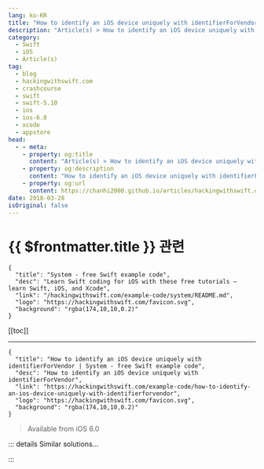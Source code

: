 ```yaml
---
lang: ko-KR
title: "How to identify an iOS device uniquely with identifierForVendor"
description: "Article(s) > How to identify an iOS device uniquely with identifierForVendor"
category:
  - Swift
  - iOS
  - Article(s)
tag: 
  - blog
  - hackingwithswift.com
  - crashcourse
  - swift
  - swift-5.10
  - ios
  - ios-6.0
  - xcode
  - appstore
head:
  - - meta:
    - property: og:title
      content: "Article(s) > How to identify an iOS device uniquely with identifierForVendor"
    - property: og:description
      content: "How to identify an iOS device uniquely with identifierForVendor"
    - property: og:url
      content: https://chanhi2000.github.io/articles/hackingwithswift.com/example-code/how-to-identify-an-ios-device-uniquely-with-identifierforvendor.html
date: 2018-03-28
isOriginal: false
---
```


# {{ $frontmatter.title }} 관련

```component VPCard
{
  "title": "System - free Swift example code",
  "desc": "Learn Swift coding for iOS with these free tutorials – learn Swift, iOS, and Xcode",
  "link": "/hackingwithswift.com/example-code/system/README.md",
  "logo": "https://hackingwithswift.com/favicon.svg",
  "background": "rgba(174,10,10,0.2)"
}
```

[[toc]]

---

```component VPCard
{
  "title": "How to identify an iOS device uniquely with identifierForVendor | System - free Swift example code",
  "desc": "How to identify an iOS device uniquely with identifierForVendor",
  "link": "https://hackingwithswift.com/example-code/how-to-identify-an-ios-device-uniquely-with-identifierforvendor",
  "logo": "https://hackingwithswift.com/favicon.svg",
  "background": "rgba(174,10,10,0.2)"
}
```

> Available from iOS 6.0

<!-- TODO: 작성 -->

<!-- 
Early iOS releases gave every device a unique identifier, but this was soon abused by developers to identify individual users uniquely – something that Apple really dislikes. So, Apple removed the truly unique identifier and instead introduced an identifier for each vendor: a UUID that's the same for all apps for a given developer for each user, but varies between developers and between devices.

That is, if a user has five of your apps installed and five of mine, your five will all share the same vendor identifier, and my five will all share the same vendor identifier, but our two identifiers will be different.

Here's how to use it:

```swift
if let uuid = UIDevice.current.identifierForVendor?.uuidString {
    print(uuid)
}
```

-->

::: details Similar solutions…

<!--
/example-code/uikit/how-to-identify-your-auto-layout-constraints">How to identify your Auto Layout constraints 
/quick-start/swiftui/how-to-use-instruments-to-profile-your-swiftui-code-and-identify-slow-layouts">How to use Instruments to profile your SwiftUI code and identify slow layouts 
/quick-start/swiftui/how-to-detect-device-rotation">How to detect device rotation 
/example-code/uikit/how-to-respond-to-the-device-being-shaken">How to respond to the device being shaken 
/example-code/system/how-to-make-the-device-vibrate">How to make the device vibrate</a>
-->

:::

